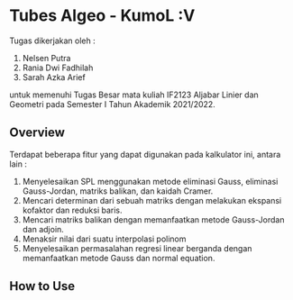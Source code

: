 # Tubes Algeo - KumoL :V

Tugas dikerjakan oleh :
1. Nelsen Putra
2. Rania Dwi Fadhilah
3. Sarah Azka Arief

untuk memenuhi Tugas Besar mata kuliah IF2123 Aljabar Linier dan Geometri pada Semester I Tahun Akademik 2021/2022.

## Overview

Terdapat beberapa fitur yang dapat digunakan pada kalkulator ini, antara lain :
1. Menyelesaikan SPL menggunakan metode eliminasi Gauss, eliminasi Gauss-Jordan, matriks balikan, dan kaidah Cramer. 
2. Mencari determinan dari sebuah matriks dengan melakukan ekspansi kofaktor dan reduksi baris.
3. Mencari matriks balikan dengan memanfaatkan metode Gauss-Jordan dan adjoin.
4. Menaksir nilai dari suatu interpolasi polinom
5. Menyelesaikan permasalahan regresi linear berganda dengan memanfaatkan metode Gauss dan normal equation.

## How to Use
